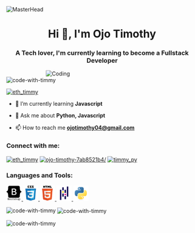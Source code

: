 ![MasterHead](https://visme.co/blog/wp-content/uploads/2019/10/animated-presentation-software-header-wide.gif)
<h1 align="center">Hi 👋, I'm Ojo Timothy</h1>
<h3 align="center">A Tech lover, I'm currently learning to become a Fullstack Developer</h3>
<img align="right" alt="Coding" width="400" src="https://dxbcode.com/assets/images/39998-web-development.gif">

<p align="left"> <img src="https://komarev.com/ghpvc/?username=code-with-timmy&label=Profile%20views&color=0e75b6&style=flat" alt="code-with-timmy" /> </p>

<p align="left"> <a href="https://twitter.com/eth_timmy" target="blank"><img src="https://img.shields.io/twitter/follow/eth_timmy?logo=twitter&style=for-the-badge" alt="eth_timmy" /></a> </p>

- 🌱 I’m currently learning **Javascript**

- 💬 Ask me about **Python, Javascript**

- 📫 How to reach me **ojotimothy04@gmail.com**

<h3 align="left">Connect with me:</h3>
<p align="left">
<a href="https://twitter.com/eth_timmy" target="blank"><img align="center" src="https://raw.githubusercontent.com/rahuldkjain/github-profile-readme-generator/master/src/images/icons/Social/twitter.svg" alt="eth_timmy" height="30" width="40" /></a>
<a href="https://linkedin.com/in/ojo-timothy-7ab8521b4/" target="blank"><img align="center" src="https://raw.githubusercontent.com/rahuldkjain/github-profile-readme-generator/master/src/images/icons/Social/linked-in-alt.svg" alt="ojo-timothy-7ab8521b4/" height="30" width="40" /></a>
<a href="https://www.leetcode.com/timmy_py" target="blank"><img align="center" src="https://raw.githubusercontent.com/rahuldkjain/github-profile-readme-generator/master/src/images/icons/Social/leet-code.svg" alt="timmy_py" height="30" width="40" /></a>
</p>

<h3 align="left">Languages and Tools:</h3>
<p align="left"> <a href="https://getbootstrap.com" target="_blank" rel="noreferrer"> <img src="https://raw.githubusercontent.com/devicons/devicon/master/icons/bootstrap/bootstrap-plain-wordmark.svg" alt="bootstrap" width="40" height="40"/> </a> <a href="https://www.w3schools.com/css/" target="_blank" rel="noreferrer"> <img src="https://raw.githubusercontent.com/devicons/devicon/master/icons/css3/css3-original-wordmark.svg" alt="css3" width="40" height="40"/> </a> <a href="https://www.w3.org/html/" target="_blank" rel="noreferrer"> <img src="https://raw.githubusercontent.com/devicons/devicon/master/icons/html5/html5-original-wordmark.svg" alt="html5" width="40" height="40"/> </a> <a href="https://pandas.pydata.org/" target="_blank" rel="noreferrer"> <img src="https://raw.githubusercontent.com/devicons/devicon/2ae2a900d2f041da66e950e4d48052658d850630/icons/pandas/pandas-original.svg" alt="pandas" width="40" height="40"/> </a> <a href="https://www.python.org" target="_blank" rel="noreferrer"> <img src="https://raw.githubusercontent.com/devicons/devicon/master/icons/python/python-original.svg" alt="python" width="40" height="40"/> </a> </p>

<p><img align="left" src="https://github-readme-stats.vercel.app/api/top-langs?username=code-with-timmy&show_icons=true&locale=en&layout=compact" alt="code-with-timmy" /></p>

<p>&nbsp;<img align="center" src="https://github-readme-stats.vercel.app/api?username=code-with-timmy&show_icons=true&locale=en" alt="code-with-timmy" /></p>

<p><img align="center" src="https://github-readme-streak-stats.herokuapp.com/?user=code-with-timmy&" alt="code-with-timmy" /></p>
